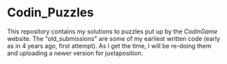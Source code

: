 # Codin_Puzzles

This repository contains my solutions to puzzles put up by the *CodinGame* website.
The "old_submissions" are some of my earliest written code (early as in 4 years ago, first attempt). As I get the time, I will be re-doing them and uploading a newer version for juxtaposition.
